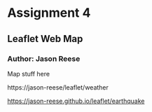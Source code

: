 # Assignment 4
## Leaflet Web Map
### Author: Jason Reese

Map stuff here

https://jason-reese/leaflet/weather


https://jason-reese.github.io/leaflet/earthquake